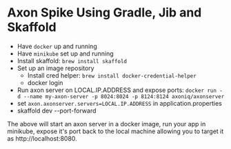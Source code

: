 # Axon Spike Using Gradle, Jib and Skaffold

 - Have `docker` up and running
 - Have `minikube` set up and running
 - Install skaffold: `brew install skaffold`
 - Set up an image repository
   - Install cred helper: `brew install docker-credential-helper`
   - docker login
 - Run axon server on LOCAL.IP.ADDRESS and expose ports: `docker run -d --name my-axon-server -p 8024:8024 -p 8124:8124 axoniq/axonserver`
 - set `axon.axonserver.servers=LOCAL.IP.ADDRESS` in application.properties
 - skaffold dev --port-forward
 
The above will start an axon server in a docker image, run your app in minikube, expose it's port back to the local machine
allowing you to target it as http://localhost:8080.
 
